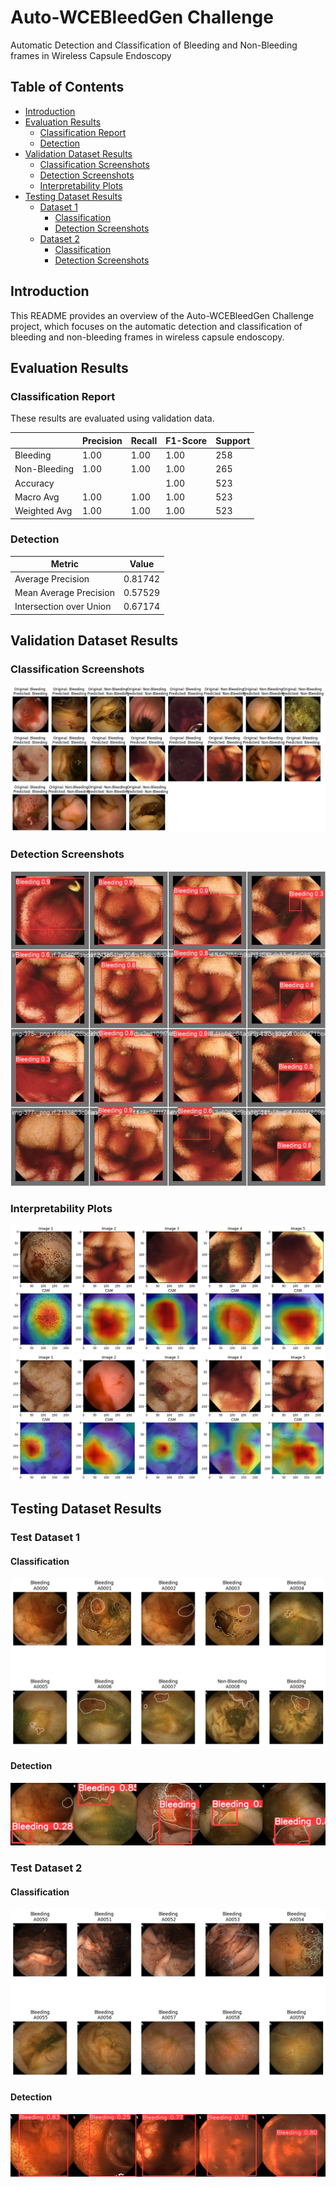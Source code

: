 # Auto-WCEBleedGen Challenge
Automatic Detection and Classification of Bleeding and Non-Bleeding frames in Wireless Capsule Endoscopy

## Table of Contents
- [Introduction](#auto-wcebleedgen-challenge)
- [Evaluation Results](#evaluation-results)
  - [Classification Report](#classification-report)
  - [Detection](#detection)
- [Validation Dataset Results](#validation-dataset-results)
  - [Classification Screenshots](#classification-screenshots)
  - [Detection Screenshots](#detection-screenshots)
  - [Interpretability Plots](#interpretability-plots)
- [Testing Dataset Results](#testing-dataset-results)
  - [Dataset 1](#dataset-1)
    - [Classification](#classification)
    - [Detection Screenshots](#detection-screenshots)
  - [Dataset 2](#dataset-2)
    - [Classification](#classification)
    - [Detection Screenshots](#detection-screenshots)

## Introduction
This README provides an overview of the Auto-WCEBleedGen Challenge project, which focuses on the automatic detection and classification of bleeding and non-bleeding frames in wireless capsule endoscopy.

## Evaluation Results
### Classification Report
These results are evaluated using validation data.

|                | Precision | Recall | F1-Score | Support |
|----------------|-----------|--------|----------|---------|
| Bleeding       | 1.00      | 1.00   | 1.00     | 258     |
| Non-Bleeding   | 1.00      | 1.00   | 1.00     | 265     |
| Accuracy       |           |        | 1.00     | 523     |
| Macro Avg      | 1.00      | 1.00   | 1.00     | 523     |
| Weighted Avg   | 1.00      | 1.00   | 1.00     | 523     |

### Detection
| Metric                  | Value |
|-------------------------|-------|
| Average Precision       | 0.81742 |
| Mean Average Precision  | 0.57529 |
| Intersection over Union | 0.67174 |

## Validation Dataset Results
### Classification Screenshots
![Predictions](classification.png)

### Detection Screenshots
![Predictions](detection.jpg)

### Interpretability Plots
![CAM 1](CAM1.png)
![CAM 2](CAM2.png)

## Testing Dataset Results
### Test Dataset 1
#### Classification
![Test 1](Test1.png)

#### Detection 
![Test 1](dTest1.jpg)

### Test Dataset 2
#### Classification
![Test 2](Test2.png)

#### Detection 
![Test 2](dTest2.jpg)
